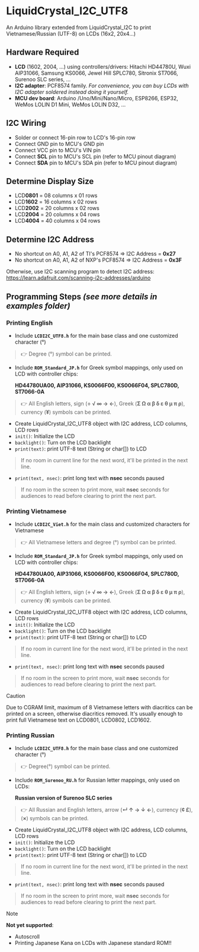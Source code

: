 # LiquidCrystal_I2C_UTF8
An Arduino library extended from LiquidCrystal_I2C to print Vietnamese/Russian (UTF-8) on LCDs (16x2, 20x4...)

## Hardware Required
- **LCD** (1602, 2004, ...) using controllers/drivers:
  Hitachi HD44780U, Wuxi AIP31066, Samsung KS0066, Jewel Hill SPLC780, Sitronix ST7066, Surenoo SLC series, ...
- **I2C adapter**: PCF8574 family. *For convenience, you can buy LCDs with I2C adapter soldered instead doing it yourself.*
- **MCU dev board**: Arduino /Uno/Mini/Nano/Micro, ESP8266, ESP32, WeMos LOLIN D1 Mini, WeMos LOLIN D32, ...

## I2C Wiring
- Solder or connect 16-pin row to LCD's 16-pin row
- Connect GND pin to MCU's GND pin
- Connect VCC pin to MCU's VIN pin
- Connect **SCL** pin to MCU's SCL pin (refer to MCU pinout diagram)
- Connect **SDA** pin to MCU's SDA pin (refer to MCU pinout diagram)

## Determine Display Size
- LCD**0801** = 08 columns x 01 rows
- LCD**1602** = 16 columns x 02 rows
- LCD**2002** = 20 columns x 02 rows
- LCD**2004** = 20 columns x 04 rows
- LCD**4004** = 40 columns x 04 rows

## Determine I2C Address
- No shortcut on A0, A1, A2 of TI's PCF8574    => I2C Address = **0x27**
- No shortcut on A0, A1, A2 of NXP's PCF8574   => I2C Address = **0x3F**

Otherwise, use I2C scanning program to detect I2C address:
https://learn.adafruit.com/scanning-i2c-addresses/arduino

## Programming Steps *(see more details in examples folder)*
### Printing English
- Include **`LCDI2C_UTF8.h`** for the main base class and one customized character (°)
> :point_right: Degree (°) symbol can be printed.
- Include **`ROM_Standard_JP.h`** for Greek symbol mappings, only used on LCD with controller chips:

  **HD44780UA00, AIP31066, KS0066F00, KS0066F04, SPLC780D, ST7066-0A**
> :point_right: All English letters, sign (**÷ √ ∞ → ←**), Greek (**Σ Ω α β δ ε θ μ π ρ**), currency (**¥**) symbols can be printed.
- Create LiquidCrystal_I2C_UTF8 object with I2C address, LCD columns, LCD rows
- `init()`: Initialize the LCD
- `backlight()`: Turn on the LCD backlight
- `print(text)`: print UTF-8 text (String or char[]) to LCD
> If no room in current line for the next word, it'll be printed in the next line.
- `print(text, nsec)`: print long text with **nsec** seconds paused
> If no room in the screen to print more, wait **nsec** seconds for audiences to read before clearing to print the next part.

### Printing Vietnamese
- Include **`LCDI2C_Viet.h`** for the main class and customized characters for Vietnamese
> :point_right: All Vietnamese letters and degree (°) symbol can be printed.
- Include **`ROM_Standard_JP.h`** for Greek symbol mappings, only used on LCD with controller chips:

  **HD44780UA00, AIP31066, KS0066F00, KS0066F04, SPLC780D, ST7066-0A**
> :point_right: All English letters, sign (**÷ √ ∞ → ←**), Greek (**Σ Ω α β δ ε θ μ π ρ**), currency (**¥**) symbols can be printed.
- Create LiquidCrystal_I2C_UTF8 object with I2C address, LCD columns, LCD rows
- `init()`: Initialize the LCD
- `backlight()`: Turn on the LCD backlight
- `print(text)`: print UTF-8 text (String or char[]) to LCD
> If no room in current line for the next word, it'll be printed in the next line.
- `print(text, nsec)`: print long text with **nsec** seconds paused
> If no room in the screen to print more, wait **nsec** seconds for audiences to read before clearing to print the next part.

> [!CAUTION]
> Due to CGRAM limit, maximum of 8 Vietnamese letters with diacritics can be printed on a screen, otherwise diacritics removed.
> It's usually enough to print full Vietnamese text on LCD0801, LCD0802, LCD1602.

### Printing Russian
- Include **`LCDI2C_UTF8.h`** for the main base class and one customized character (°)
> :point_right: Degree(°) symbol can be printed.
- Include **`ROM_Surenoo_RU.h`** for Russian letter mappings, only used on LCDs:

  **Russian version of Surenoo SLC series**
> :point_right: All Russian and English letters, arrow (**↵ ↑ → ↓ ←**), currency (**¢ £**), (**×**) symbols can be printed.
- Create LiquidCrystal_I2C_UTF8 object with I2C address, LCD columns, LCD rows
- `init()`: Initialize the LCD
- `backlight()`: Turn on the LCD backlight
- `print(text)`: print UTF-8 text (String or char[]) to LCD
> If no room in current line for the next word, it'll be printed in the next line.
- `print(text, nsec)`: print long text with **nsec** seconds paused
> If no room in the screen to print more, wait **nsec** seconds for audiences to read before clearing to print the next part.

> [!NOTE]
> **Not yet supported**:
> - Autoscroll
> - Printing Japanese Kana on LCDs with Japanese standard ROM!!
